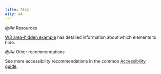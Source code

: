 ```yaml
---
title: A11y
a11y: AA
---
```


@## Resources

[W3 area-hidden example](https://developer.mozilla.org/en-US/docs/Web/Accessibility/ARIA/Attributes/aria-hidden) has detailed information about which elements to hide.

@## Other recommendations

See more accessibility recommendations in the common [Accessibility guide](/core-principles/a11y/).

